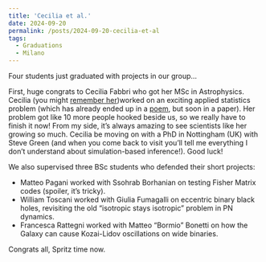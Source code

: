 ```yaml
---
title: 'Cecilia et al.'
date: 2024-09-20
permalink: /posts/2024-09-20-cecilia-et-al
tags:
  - Graduations
  - Milano
---
```


Four students just graduated with projects in our group… 

First, huge congrats to Cecilia Fabbri who got her MSc in Astrophysics. Cecilia (you might [remember her](/posts/2022-02-23-congrats-cecilia))worked on an exciting applied statistics problem (which has already ended up in a [poem](/posts/2024-06-23-one-population-fit-to-rule-them-all), but soon in a paper). Her problem got like 10 more people hooked beside us, so we really have to finish it now! From my side, it’s always amazing to see scientists like her growing so much. Cecilia be moving on with a PhD in Nottingham (UK) with Steve Green (and when you come back to visit you’ll tell me everything I don’t understand about simulation-based inference!). Good luck!

We also supervised three BSc students who defended their short projects:

- Matteo Pagani worked with Ssohrab Borhanian on testing Fisher Matrix codes (spoiler, it’s tricky).
- William Toscani worked with Giulia Fumagalli on eccentric binary black holes, revisiting the old “isotropic stays isotropic” problem in PN dynamics.
- Francesca Rattegni worked with Matteo “Bormio” Bonetti on how the Galaxy can cause Kozai-Lidov oscillations on wide binaries.

Congrats all, Spritz time now.
